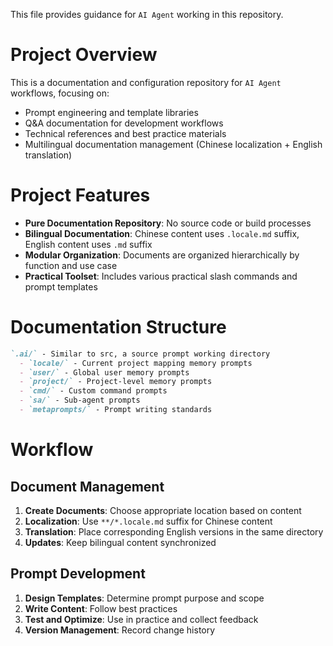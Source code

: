 This file provides guidance for `AI Agent` working in this repository.




# Project Overview

This is a documentation and configuration repository for `AI Agent` workflows, focusing on:
- Prompt engineering and template libraries
- Q&A documentation for development workflows
- Technical references and best practice materials
- Multilingual documentation management (Chinese localization + English translation)




# Project Features

- **Pure Documentation Repository**: No source code or build processes
- **Bilingual Documentation**: Chinese content uses `.locale.md` suffix, English content uses `.md` suffix
- **Modular Organization**: Documents are organized hierarchically by function and use case
- **Practical Toolset**: Includes various practical slash commands and prompt templates




# Documentation Structure

```md
`.ai/` - Similar to src, a source prompt working directory
  - `locale/` - Current project mapping memory prompts
  - `user/` - Global user memory prompts
  - `project/` - Project-level memory prompts
  - `cmd/` - Custom command prompts
  - `sa/` - Sub-agent prompts
  - `metaprompts/` - Prompt writing standards
```




# Workflow

## Document Management
1. **Create Documents**: Choose appropriate location based on content
2. **Localization**: Use `**/*.locale.md` suffix for Chinese content
3. **Translation**: Place corresponding English versions in the same directory
4. **Updates**: Keep bilingual content synchronized

## Prompt Development
1. **Design Templates**: Determine prompt purpose and scope
2. **Write Content**: Follow best practices
3. **Test and Optimize**: Use in practice and collect feedback
4. **Version Management**: Record change history
